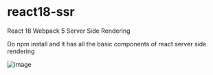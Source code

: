# react18-ssr
React 18 Webpack 5 Server Side Rendering

Do npm install and it has all the basic components of react server side rendering 

![image](https://github.com/harshal1982/react18-ssr/assets/44699681/cec75e76-d5fe-48b8-b0f5-25ca28e9f8ec)

